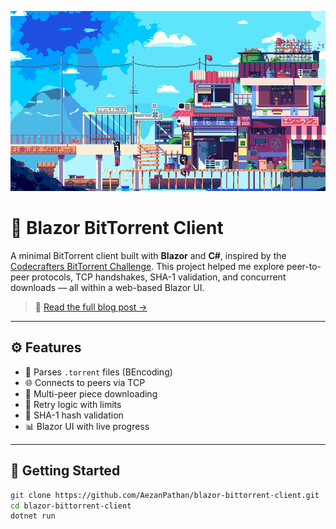 ﻿![BitTorrent Blazor Client](https://raw.githubusercontent.com/JoshuaThadi/Wall-E-Desk/refs/heads/main/Pixel-Art/hsh1.gif)

# 🎯 Blazor BitTorrent Client

A minimal BitTorrent client built with **Blazor** and **C#**, inspired by the [Codecrafters BitTorrent Challenge](https://codecrafters.io). This project helped me explore peer-to-peer protocols, TCP handshakes, SHA-1 validation, and concurrent downloads — all within a web-based Blazor UI.

> 🔗 [Read the full blog post →](https://dev.to/aezanpathan/i-created-a-bittorrent-client-with-blazor-and-c-47i6)

---

## ⚙️ Features

- 🧾 Parses `.torrent` files (BEncoding)
- 🌐 Connects to peers via TCP
- 🧩 Multi-peer piece downloading
- 🔁 Retry logic with limits
- 🔐 SHA-1 hash validation
- 📊 Blazor UI with live progress

---

## 🚀 Getting Started

```bash
git clone https://github.com/AezanPathan/blazor-bittorrent-client.git
cd blazor-bittorrent-client
dotnet run
